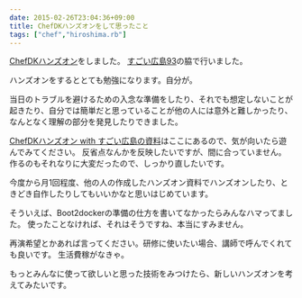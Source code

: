 ```yaml
---
date: 2015-02-26T23:04:36+09:00
title: ChefDKハンズオンをして思ったこと
tags: ["chef","hiroshima.rb"]
---
```


[ChefDKハンズオン](https://hiroshimarb.doorkeeper.jp/events/20979)をしました。
[すごい広島93](http://great-h.github.io/events/event-093.html)の脇で行いました。

ハンズオンをするととても勉強になります。自分が。

当日のトラブルを避けるための入念な準備をしたり、それでも想定しないことが起きたり、自分では簡単だと思っていることが他の人には意外と難しかったり、なんとなく理解の部分を発見したりできました。

[ChefDKハンズオン with すごい広島の資料](http://qiita.com/eielh/items/adb173ffcd6389c12e36)はここにあるので、気が向いたら遊んでみてください。
反省点なんかを反映したいですが、間に合っていません。
作るのもそれなりに大変だったので、しっかり直したいです。

今度から月1回程度、他の人の作成したハンズオン資料でハンズオンしたり、ときどき自作したりしてもいいかなと思いはじめています。

そういえば、Boot2dockerの準備の仕方を書いてなかったらみんなハマってました。
使ったことなければ、それはそうですね、本当にすみません。

再演希望とかあれば言ってください。研修に使いたい場合、講師で呼んでくれても良いです。
生活費稼がなきゃ。

もっとみんなに使って欲しいと思った技術をみつけたら、新しいハンズオンを考えてみたいです。
